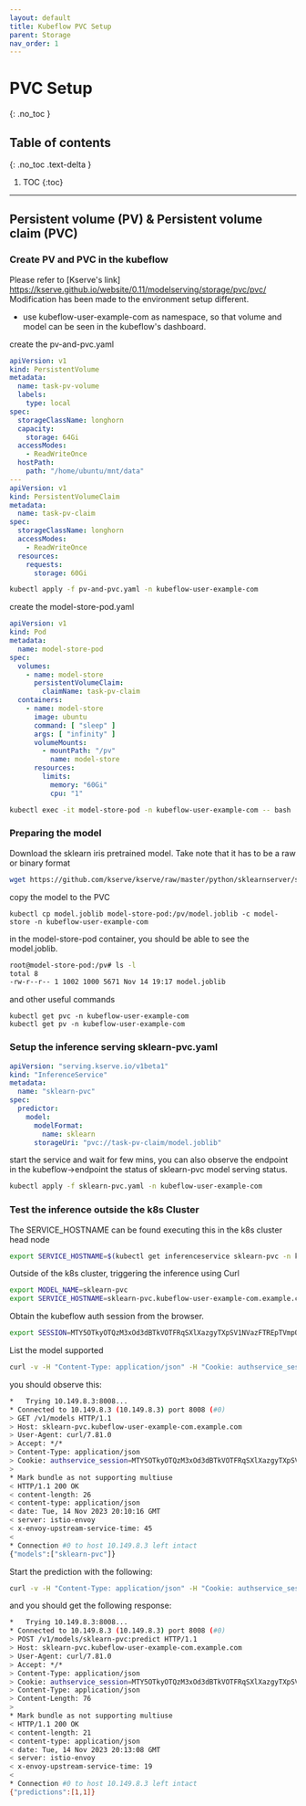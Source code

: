 ```yaml
---
layout: default
title: Kubeflow PVC Setup 
parent: Storage
nav_order: 1
---
```


# PVC Setup
{: .no_toc }

## Table of contents
{: .no_toc .text-delta }

1. TOC
{:toc}

---

## Persistent volume (PV) & Persistent volume claim (PVC)

### Create PV and PVC in the kubeflow

Please refer to [Kserve's link] https://kserve.github.io/website/0.11/modelserving/storage/pvc/pvc/ 
Modification has been made to the environment setup different.
- use kubeflow-user-example-com as namespace, so that volume and model can be seen in the kubeflow's dashboard. 

create the pv-and-pvc.yaml
```yaml
apiVersion: v1
kind: PersistentVolume
metadata:
  name: task-pv-volume
  labels:
    type: local
spec:
  storageClassName: longhorn
  capacity:
    storage: 64Gi
  accessModes:
    - ReadWriteOnce
  hostPath:
    path: "/home/ubuntu/mnt/data"
---
apiVersion: v1
kind: PersistentVolumeClaim
metadata:
  name: task-pv-claim
spec:
  storageClassName: longhorn
  accessModes:
    - ReadWriteOnce
  resources:
    requests:
      storage: 60Gi
```

```bash
kubectl apply -f pv-and-pvc.yaml -n kubeflow-user-example-com
```

create the model-store-pod.yaml
```yaml
apiVersion: v1
kind: Pod
metadata:
  name: model-store-pod
spec:
  volumes:
    - name: model-store
      persistentVolumeClaim:
        claimName: task-pv-claim
  containers:
    - name: model-store
      image: ubuntu
      command: [ "sleep" ]
      args: [ "infinity" ]
      volumeMounts:
        - mountPath: "/pv"
          name: model-store
      resources:
        limits:
          memory: "60Gi"
          cpu: "1"

```

~~~bash
kubectl exec -it model-store-pod -n kubeflow-user-example-com -- bash
~~~

### Preparing the model
Download the sklearn iris pretrained model. Take note that it has to be a raw or binary format
~~~bash
wget https://github.com/kserve/kserve/raw/master/python/sklearnserver/sklearnserver/example_models/joblib/model/model.joblib
~~~
copy the model to the PVC
~~~kubectl
kubectl cp model.joblib model-store-pod:/pv/model.joblib -c model-store -n kubeflow-user-example-com
~~~
in the model-store-pod container, you should be able to see the model.joblib.
~~~bash
root@model-store-pod:/pv# ls -l
total 8
-rw-r--r-- 1 1002 1000 5671 Nov 14 19:17 model.joblib
~~~

and other useful commands
~~~
kubectl get pvc -n kubeflow-user-example-com
kubectl get pv -n kubeflow-user-example-com
~~~

### Setup the inference serving sklearn-pvc.yaml
~~~yaml
apiVersion: "serving.kserve.io/v1beta1"
kind: "InferenceService"
metadata:
  name: "sklearn-pvc"
spec:
  predictor:
    model:
      modelFormat:
        name: sklearn
      storageUri: "pvc://task-pv-claim/model.joblib"
~~~
start the service and wait for few mins, you can also observe the endpoint in the kubeflow->endpoint the status of sklearn-pvc model serving status.
~~~bash
kubectl apply -f sklearn-pvc.yaml -n kubeflow-user-example-com
~~~

### Test the inference outside the k8s Cluster
The SERVICE_HOSTNAME can be found executing this in the k8s cluster head node
~~~bash
export SERVICE_HOSTNAME=$(kubectl get inferenceservice sklearn-pvc -n kubeflow-user-example-com -o jsonpath='{.status.url}' | cut -d "/" -f 3)
~~~
Outside of the k8s cluster, triggering the inference using Curl
~~~bash
export MODEL_NAME=sklearn-pvc
export SERVICE_HOSTNAME=sklearn-pvc.kubeflow-user-example-com.example.com
~~~
Obtain the kubeflow auth session from the browser. 
~~~bash
export SESSION=MTY5OTkyOTQzM3xOd3dBTkVOTFRqSXlXazgyTXpSV1NVazFTREpTVmpOUk5rVk5Ra3hVVUZKVFRFazBXVFJNU1ZOWlJVdFNWVlZQVWxwU1NGZFZSMUU9fJAKn3yn3PDcOZrEcRpNlIMZhFNpB2pjt2NACg0Qt_uL
~~~
List the model supported
~~~bash
curl -v -H "Content-Type: application/json" -H "Cookie: authservice_session=${SESSION}" -H "Host: ${SERVICE_HOSTNAME}" http://10.149.8.3:8008/v1/models
~~~
you should observe this:    
~~~bash
*   Trying 10.149.8.3:8008...
* Connected to 10.149.8.3 (10.149.8.3) port 8008 (#0)
> GET /v1/models HTTP/1.1
> Host: sklearn-pvc.kubeflow-user-example-com.example.com
> User-Agent: curl/7.81.0
> Accept: */*
> Content-Type: application/json
> Cookie: authservice_session=MTY5OTkyOTQzM3xOd3dBTkVOTFRqSXlXazgyTXpSV1NVazFTREpTVmpOUk5rVk5Ra3hVVUZKVFRFazBXVFJNU1ZOWlJVdFNWVlZQVWxwU1NGZFZSMUU9fJAKn3yn3PDcOZrEcRpNlIMZhFNpB2pjt2NACg0Qt_uL
> 
* Mark bundle as not supporting multiuse
< HTTP/1.1 200 OK
< content-length: 26
< content-type: application/json
< date: Tue, 14 Nov 2023 20:10:16 GMT
< server: istio-envoy
< x-envoy-upstream-service-time: 45
< 
* Connection #0 to host 10.149.8.3 left intact
{"models":["sklearn-pvc"]}
~~~

Start the prediction with the following:
~~~bash
curl -v -H "Content-Type: application/json" -H "Cookie: authservice_session=${SESSION}" -H "Host: ${SERVICE_HOSTNAME}" -H "Content-Type: application/json" -d @./iris-input.json  http://10.149.8.3:8008/v1/models/sklearn-pvc:predict
~~~
and you should get the following response:
~~~bash
*   Trying 10.149.8.3:8008...
* Connected to 10.149.8.3 (10.149.8.3) port 8008 (#0)
> POST /v1/models/sklearn-pvc:predict HTTP/1.1
> Host: sklearn-pvc.kubeflow-user-example-com.example.com
> User-Agent: curl/7.81.0
> Accept: */*
> Content-Type: application/json
> Cookie: authservice_session=MTY5OTkyOTQzM3xOd3dBTkVOTFRqSXlXazgyTXpSV1NVazFTREpTVmpOUk5rVk5Ra3hVVUZKVFRFazBXVFJNU1ZOWlJVdFNWVlZQVWxwU1NGZFZSMUU9fJAKn3yn3PDcOZrEcRpNlIMZhFNpB2pjt2NACg0Qt_uL
> Content-Type: application/json
> Content-Length: 76
> 
* Mark bundle as not supporting multiuse
< HTTP/1.1 200 OK
< content-length: 21
< content-type: application/json
< date: Tue, 14 Nov 2023 20:13:08 GMT
< server: istio-envoy
< x-envoy-upstream-service-time: 19
< 
* Connection #0 to host 10.149.8.3 left intact
{"predictions":[1,1]}
~~~